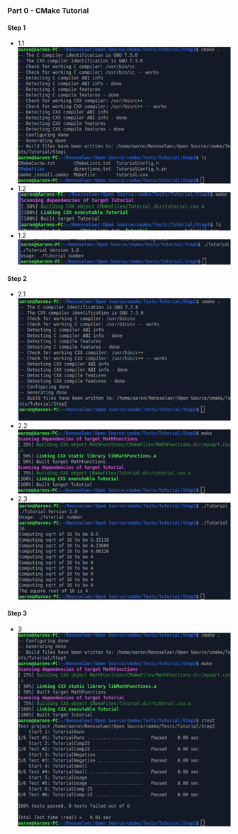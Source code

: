 ### Part 0 - CMake Tutorial
#### Step 1
- 1.1 ![1.1](./step1_1.png)
- 1.2 ![1.2](./step1_2.png)
- 1.2 ![1.3](./step1_3.png)
#### Step 2
- 2.1 ![2.1](./step2_1.png)
- 2.2 ![2.2](./step2_2.png)
- 2.3 ![2.3](./step2_3.png)
#### Step 3
- 3 ![3](./step3.png)